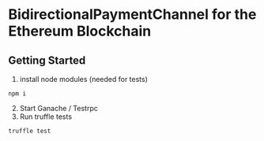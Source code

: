 # BidirectionalPaymentChannel for the Ethereum Blockchain

## Getting Started
1. install node modules (needed for tests)
```
npm i
```
2. Start Ganache / Testrpc
3. Run truffle tests
```
truffle test
```
